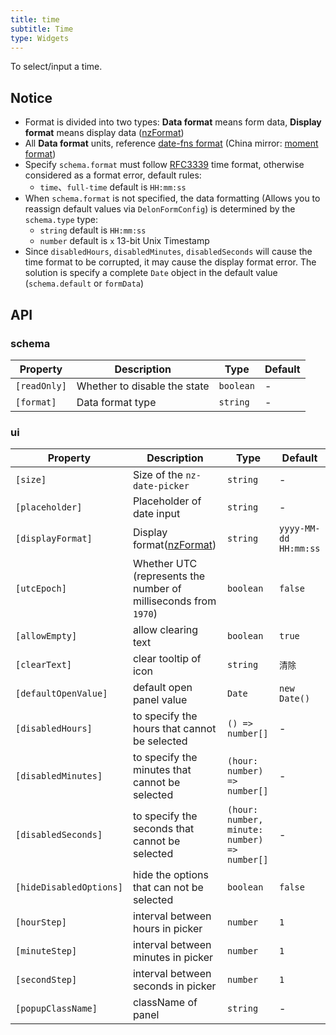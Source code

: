 ```yaml
---
title: time
subtitle: Time
type: Widgets
---
```


To select/input a time.

## Notice

- Format is divided into two types: **Data format** means form data, **Display format** means display data ([nzFormat](https://ng.ant.design/components/time-picker/en#api))
- All **Data format** units, reference [date-fns format](https://date-fns.org/v1.29.0/docs/format) (China mirror: [moment format](http://Momentjs.cn/docs/#/displaying/format/))
- Specify `schema.format` must follow [RFC3339](https://tools.ietf.org/html/rfc3339#section-5.6) time format, otherwise considered as a format error, default rules:
  - `time`、`full-time` default is `HH:mm:ss`
- When `schema.format` is not specified, the data formatting (Allows you to reassign default values via `DelonFormConfig`) is determined by the `schema.type` type:
  - `string` default is `HH:mm:ss`
  - `number` default is `x` 13-bit Unix Timestamp
- Since `disabledHours`, `disabledMinutes`, `disabledSeconds` will cause the time format to be corrupted, it may cause the display format error. The solution is specify a complete `Date` object in the default value (`schema.default` or `formData`)

## API

### schema

Property     | Description                  | Type      | Default
-------------|------------------------------|-----------|--------
`[readOnly]` | Whether to disable the state | `boolean` | -
`[format]`   | Data format type             | `string`  | -

### ui

Property     | Description                  | Type      | Default
-------------|------------------------------|-----------|--------
`[size]`        | Size of the `nz-date-picker`  | `string` | -
`[placeholder]` | Placeholder of date input | `string` | -
`[displayFormat]` | Display format([nzFormat](https://ng.ant.design/components/date-picker/en#api)) | `string` | `yyyy-MM-dd HH:mm:ss`
`[utcEpoch]` |Whether UTC (represents the number of milliseconds from `1970`) | `boolean` | `false`
`[allowEmpty]` | allow clearing text | `boolean` | `true`
`[clearText]` | clear tooltip of icon | `string` | `清除`
`[defaultOpenValue]` | default open panel value | `Date` | `new Date()`
`[disabledHours]` | to specify the hours that cannot be selected | `() => number[]` | -
`[disabledMinutes]` | to specify the minutes that cannot be selected | `(hour: number) => number[]` | -
`[disabledSeconds]` | to specify the seconds that cannot be selected | `(hour: number, minute: number) => number[]` | -
`[hideDisabledOptions]` | hide the options that can not be selected | `boolean` | `false`
`[hourStep]` | interval between hours in picker | `number` | `1`
`[minuteStep]` | interval between minutes in picker | `number` | `1`
`[secondStep]` | interval between seconds in picker | `number` | `1`
`[popupClassName]` | className of panel | `string` | -
